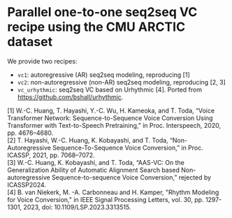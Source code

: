 # Parallel one-to-one seq2seq VC recipe using the CMU ARCTIC dataset

We provide two recipes:

- `vc1`: autoregressive (AR) seq2seq modeling, reproducing [1]
- `vc2`: non-autoregressive (non-AR) seq2seq modeling, reproducing [2, 3]
- `vc_urhythmic`: seq2seq VC based on Urhythmic [4]. Ported from https://github.com/bshall/urhythmic.

[1] W.-C. Huang, T. Hayashi, Y.-C. Wu, H. Kameoka, and T. Toda, “Voice Transformer Network: Sequence-to-Sequence Voice Conversion Using Transformer with Text-to-Speech Pretraining,” in Proc. Interspeech, 2020, pp. 4676–4680.  
[2] T. Hayashi, W.-C. Huang, K. Kobayashi, and T. Toda, “Non- Autoregressive Sequence-To-Sequence Voice Conversion,” in Proc. ICASSP, 2021, pp. 7068–7072.  
[3] W.-C. Huang, K. Kobayashi, and T. Toda, “AAS-VC: On the Generalization Ability of Automatic Alignment Search based Non-autoregressive Sequence-to-sequence Voice Conversion,”  rejected by ICASSP2024.  
[4] B. van Niekerk, M. -A. Carbonneau and H. Kamper, "Rhythm Modeling for Voice Conversion," in IEEE Signal Processing Letters, vol. 30, pp. 1297-1301, 2023, doi: 10.1109/LSP.2023.3313515.